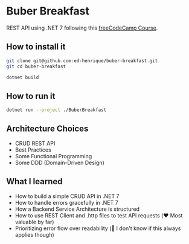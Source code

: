 # Buber Breakfast

REST API using .NET 7 following this [freeCodeCamp Course](https://www.youtube.com/watch?v=PmDJIooZjBE).

## How to install it

```bash
git clone git@github.com:ed-henrique/buber-breakfast.git
git cd buber-breakfast

dotnet build
```

## How to run it

```bash
dotnet run --project ./BuberBreakfast
```

## Architecture Choices

- CRUD REST API
- Best Practices
- Some Functional Programming
- Some DDD (Domain-Driven Design)

## What I learned

- How to build a simple CRUD API in .NET 7
- How to handle errors gracefully in .NET 7
- How a Backend Service Architecture is structured
- How to use REST Client and .http files to test API requests (❤️ Most valuable by far)
- Prioritizing error flow over readability (🤔 I don't know if this always applies though)
